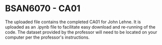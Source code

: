 # BSAN6070 - CA01
The uploaded file contains the completed CA01 for John Lehne.  It is uploaded as an .ipynb file to facilitate easy download and re-running of the code.  The dataset provided by the professor will need to be located on your computer per the professor's instructions. 
